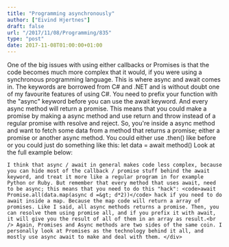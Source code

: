 ```yaml
---
title: "Programming asynchronously"
author: ["Eivind Hjertnes"]
draft: false
url: "/2017/11/08/Programming/835"
type: "post"
date: 2017-11-08T01:00:00+01:00
---
```


<div class="HTML">
  <div></div>

<div class="kg-card-markdown">

</div>

One of the big issues with using either callbacks or Promises is that
the code becomes much more complex that it would, if you were using a
synchronous programming language. This is where async and await comes
in. The keywords are borrowed from C# and .NET and is without doubt one
of my favourite features of using C#. You need to prefix your function
with the "async" keyword before you can use the await keyword. And every
async method will return a promise. This means that you could make a
promise by making a async method and use return and throw instead of a
regular promise with resolve and reject. So, you're inside a async
method and want to fetch some data from a method that returns a promise;
either a promise or another async method. You could either use .then()
like before or you could just do something like this: let data = await
method() Look at the full example below:

<div class="HTML">
  <div></div>

</p>

</div>

<div class="HTML">
  <div></div>

<script src="<https://gist.github.com/hjertnes/22df320b89c87d16887119388c48e81b.js>"></script>

</div>

<div class="HTML">
  <div></div>

<p>

</div>

```text
I think that async / await in general makes code less complex, because you can hide most of the callback / promise stuff behind the await keyword, and treat it more like a regular program in for example Python or Ruby. But remember that every method that uses await, need to be async; this means that you need to do this "hack": <code>await Promise.all(data.map(async d =&gt; d*2))</code> hack if you need to do await inside a map. Because the map code will return a array of promises. Like I said, all async methods returns a promise. Then, you can resolve them using promise all, and if you prefix it with await, it will give you the result of all of them in an array as result.<br /> Again, Promises and Async methods are two sides of the same coin. I personally look at Promises as the technology behind it all, and mostly use async await to make and deal with them. </div>
```
